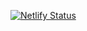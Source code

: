 [![Netlify Status](https://api.netlify.com/api/v1/badges/217bd3ff-be4f-45d9-8c86-26ce954471b1/deploy-status)](https://app.netlify.com/sites/wizardly-shockley-ebb04d/deploys)